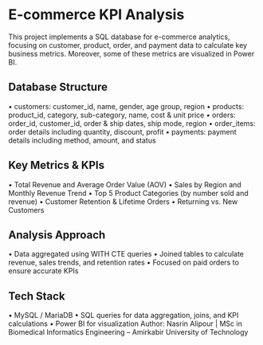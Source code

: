 # E-commerce KPI Analysis

This project implements a SQL database for e-commerce analytics, focusing on customer, product, order, and payment data to calculate key business metrics. Moreover, some of these metrics are visualized in Power BI.

## Database Structure
•	customers: customer_id, name, gender, age group, region
•	products: product_id, category, sub-category, name, cost & unit price
•	orders: order_id, customer_id, order & ship dates, ship mode, region
•	order_items: order details including quantity, discount, profit
•	payments: payment details including method, amount, and status

## Key Metrics & KPIs
•	Total Revenue and Average Order Value (AOV)
•	Sales by Region and Monthly Revenue Trend
•	Top 5 Product Categories (by number sold and revenue)
•	Customer Retention & Lifetime Orders
•	Returning vs. New Customers

## Analysis Approach
•	Data aggregated using WITH CTE queries
•	Joined tables to calculate revenue, sales trends, and retention rates
•	Focused on paid orders to ensure accurate KPIs

## Tech Stack
•	MySQL / MariaDB
•	SQL queries for data aggregation, joins, and KPI calculations
•	Power BI for visualization
Author: Nasrin Alipour | MSc in Biomedical Informatics Engineering – Amirkabir University of Technology
